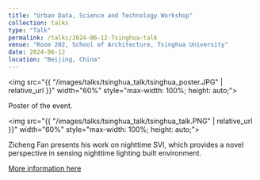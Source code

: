 ```yaml
---
title: "Urban Data, Science and Technology Workshop"
collection: talks
type: "Talk"
permalink: /talks/2024-06-12-Tsinghua-talk
venue: "Room 202, School of Architecture, Tsinghua University"
date: 2024-06-12
location: "Beijing, China"
---
```


<img src="{{ "/images/talks/tsinghua_talk/tsinghua_poster.JPG" | relative_url }}" width="60%" style="max-width: 100%; height: auto;">

Poster of the event.

<img src="{{ "/images/talks/tsinghua_talk/tsinghua_talk.PNG" | relative_url }}" width="60%" style="max-width: 100%; height: auto;">

Zicheng Fan presents his work on nighttime SVI, which provides a novel perspective in sensing nighttime lighting built environment.

<a href="https://ual.sg/post/2024/06/22/guest-lectures-at-peking-university-and-tsinghua-university/">More information here</a>